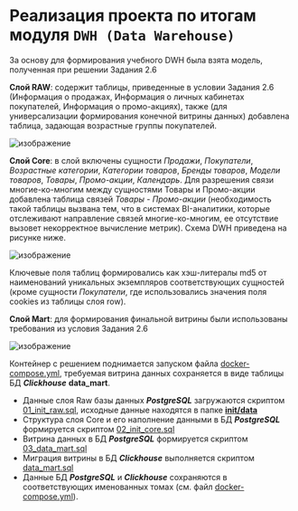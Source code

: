 # Реализация проекта по итогам модуля ```DWH (Data Warehouse)``` 

За основу для формирования учебного DWH была взята модель, полученная при решении Задания 2.6

**Слой RAW**: содержит таблицы, приведенные в условии Задания 2.6 (Информация о продажах, Информация о личных кабинетах покупателей, Информация о промо-акциях), также (для универсализации формирования конечной витрины данных) добавлена таблица, задающая возрастные группы покупателей.

![изображение](https://github.com/UncleJoe1973/1T_course/assets/29273924/9ae3ff40-555e-4d40-b0d1-5494ece8f757)

**Слой Core**: в слой включены сущности _Продажи_, _Покупатели_, _Возрастные категории_, _Категории товаров_, _Бренды товаров_, _Модели товаров_, _Товары_, _Промо-акции_, _Календарь_. Для разрешения связи многие-ко-многим между сущностями Товары и Промо-акции добавлена таблица связей _Товары - Промо-акции_ (необходимость такой таблицы вызвана тем, что в системах BI-аналитики, которые отслеживают направление связей многие-ко-многим, ее отсутствие вызовет некорректное вычисление метрик). Схема DWH приведена на рисунке ниже.

![изображение](https://github.com/UncleJoe1973/1T_course/assets/29273924/99ddecfd-4369-4218-b7cd-42482822fdf9)

Ключевые поля таблиц формировались как хэш-литералы md5 от наименований уникальных экземпляров соответствующих сущностей (кроме сущности _Покупатели_, где использовались значения поля cookies из таблицы слоя row).

**Слой Mart**: для формирования финальной витрины были использованы требования из условия Задания 2.6

![изображение](https://github.com/UncleJoe1973/1T_course/assets/29273924/81a395b1-def3-4283-8e50-083a8cb9bb96)


Контейнер с решением поднимается запуском файла [docker-compose.yml](docker-compose.yml), требуемая витрина данных сохраняется в виде таблицы БД **_Clickhouse_** **data_mart**.

  * Данные слоя Raw базы данных **_PostgreSQL_** загружаются скриптом [01_init_raw.sql](init/01_init_raw.sql), исходные данные находятся в папке [**init/data**](./init/data)
  * Структура слоя Core и его наполнение данными в БД **_PostgreSQL_** формируется скриптом [02_init_core.sql](init/02_init_core.sql)
  * Витрина данных в БД **_PostgreSQL_** формируется скриптом [03_data_mart.sql](init/03_data_mart.sql)
  * Миграция витрины в БД **_Clickhouse_** выполняется скриптом [data_mart.sql](clickhouse/data_mart.sql)
  * Данные БД **_PostgreSQL_** и **_Clickhouse_** сохраняются в соответствующих именованных томах (см. файл [docker-compose.yml](docker-compose.yml)).
